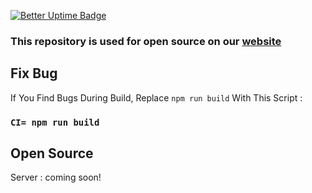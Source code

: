 [![Better Uptime Badge](https://betteruptime.com/status-badges/v1/monitor/8nzl.svg)](https://betteruptime.com/?utm_source=status_badge)

### This repository is used for open source on our [website](https://www.pocket-chat-xyz)

## Fix Bug

If You Find Bugs During Build, Replace `npm run build` With This Script :

### `CI= npm run build`

## Open Source

Server : coming soon!

